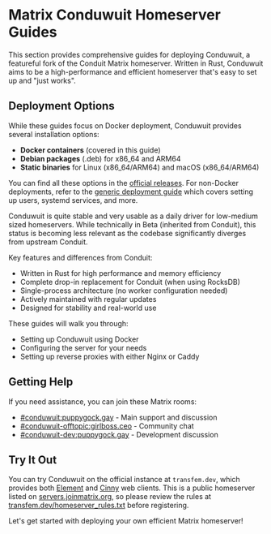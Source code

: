 
# Matrix Conduwuit Homeserver Guides

This section provides comprehensive guides for deploying Conduwuit, a featureful fork of the Conduit
Matrix homeserver. Written in Rust, Conduwuit aims to be a high-performance and efficient homeserver
that's easy to set up and "just works".

## Deployment Options

While these guides focus on Docker deployment, Conduwuit provides several installation options:

- **Docker containers** (covered in this guide)
- **Debian packages** (.deb) for x86_64 and ARM64
- **Static binaries** for Linux (x86_64/ARM64) and macOS (x86_64/ARM64)

You can find all these options in the [official releases](https://github.com/girlbossceo/conduwuit/releases).
For non-Docker deployments, refer to the [generic deployment guide](https://conduwuit.puppyirl.gay/deploying/generic.html)
which covers setting up users, systemd services, and more.

Conduwuit is quite stable and very usable as a daily driver for low-medium sized homeservers. While
technically in Beta (inherited from Conduit), this status is becoming less relevant as the codebase
significantly diverges from upstream Conduit.

Key features and differences from Conduit:

- Written in Rust for high performance and memory efficiency
- Complete drop-in replacement for Conduit (when using RocksDB)
- Single-process architecture (no worker configuration needed)
- Actively maintained with regular updates
- Designed for stability and real-world use

These guides will walk you through:

- Setting up Conduwuit using Docker
- Configuring the server for your needs
- Setting up reverse proxies with either Nginx or Caddy

## Getting Help

If you need assistance, you can join these Matrix rooms:

- [#conduwuit:puppygock.gay](https://matrix.to/#/#conduwuit:puppygock.gay) -
  Main support and discussion
- [#conduwuit-offtopic:girlboss.ceo](https://matrix.to/#/#conduwuit-offtopic:girlboss.ceo) -
  Community chat
- [#conduwuit-dev:puppygock.gay](https://matrix.to/#/#conduwuit-dev:puppygock.gay) -
  Development discussion

## Try It Out

You can try Conduwuit on the official instance at `transfem.dev`, which provides both
[Element](https://element.transfem.dev) and [Cinny](https://cinny.transfem.dev) web clients.
This is a public homeserver listed on [servers.joinmatrix.org](https://servers.joinmatrix.org),
so please review the rules at [transfem.dev/homeserver_rules.txt](https://transfem.dev/homeserver_rules.txt)
before registering.

Let's get started with deploying your own efficient Matrix homeserver!
